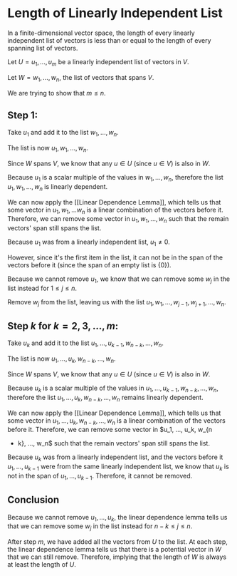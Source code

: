 # Length of Linearly Independent List

In a finite-dimensional vector space, the length of every linearly independent
list of vectors is less than or equal to the length of every spanning list of
vectors.

Let $U = u_1, ..., u_m$ be a linearly independent list of vectors in $V$.

Let $W = w_1, ... , w_n$, the list of vectors that spans $V$.

We are trying to show that $m \leq n$.

## Step 1:

Take $u_1$ and add it to the list $w_1, ... , w_n$.

The list is now $u_1, w_1, ... , w_n$.

Since $W$ spans $V$, we know that any $u \in U$ (since $u \in V$) is also in $W$.

Because $u_1$ is a scalar multiple of the values in $w_1, ... , w_n$, therefore
the list $u_1, w_1, ... , w_n$ is linearly dependent.

We can now apply the [[Linear Dependence Lemma]], which tells us that some vector in
$u_1, w_1, ... w_n$ is a linear combination of the vectors before it. Therefore,
we can remove some vector in $u_1, w_1, ... , w_n$ such that the remain vectors'
span still spans the list.

Because $u_1$ was from a linearly independent list, $u_1 \neq 0$.

However, since it's the first item in the list, it can not be in the span of the
vectors before it (since the span of an empty list is $\{0\}$).

Because we cannot remove $u_1$, we know that we can remove some $w_j$ in the
list instead for $1 \leq j \leq n$.

Remove $w_j$ from the list, leaving us with the list $u_1, w_1, ..., w_{j - 1},
w_{j + 1}, ... , w_{n}$. 

## Step $k$ for $k = 2, 3, ..., m$:

Take $u_k$ and add it to the list $u_1, ..., u_{k - 1}, w_{n - k}, ...,  w_n$.

The list is now $u_1, ..., u_k, w_{n - k}, ...,  w_n$.

Since $W$ spans $V$, we know that any $u \in U$ (since $u \in V$) is also in $W$.

Because $u_k$ is a scalar multiple of the values in $u_1, ..., u_{k - 1}, w_{n -
k}, ...,  w_n$, therefore the list $u_1, ..., u_k, w_{n - k}, ...,  w_n$ remains
linearly dependent.

We can now apply the [[Linear Dependence Lemma]], which tells us that some
vector in $u_1, ..., u_k, w_{n - k}, ...,  w_n$ is a linear combination of the
vectors before it. Therefore, we can remove some vector in $u_1, ..., u_k, w_{n
- k}, ...,  w_n$ such that the remain vectors' span still spans the list.

Because $u_k$ was from a linearly independent list, and the vectors before it
$u_1, ... , u_{k - 1}$ were from the same linearly independent list, we know
that $u_k$ is not in the span of $u_1, ..., u_{k-1}$. Therefore, it cannot be
removed. 


## Conclusion

Because we cannot remove $u_1, ..., u_k$, the linear dependence lemma tells us
that we can remove some $w_j$ in the list instead for $n - k \leq j \leq n$.

After step $m$, we have added all the vectors from $U$ to the list. At each
step, the linear dependence lemma tells us that there is a potential vector in
$W$ that we can still remove. Therefore, implying that the length of $W$ is
always at least the length of $U$.
